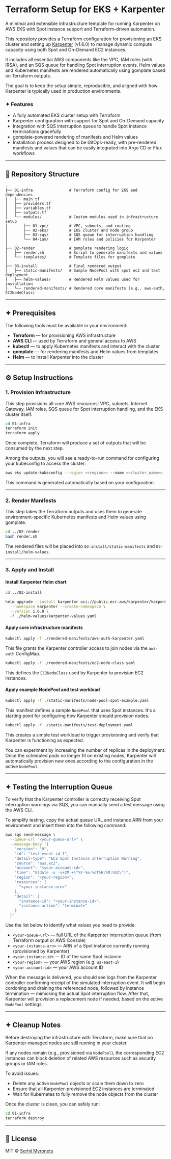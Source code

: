 # Terraform Setup for EKS + Karpenter

A minimal and extensible infrastructure template for running Karpenter on AWS EKS with Spot instance support and Terraform-driven automation.

This repository provides a Terraform configuration for provisioning an EKS cluster and setting up [Karpenter](https://karpenter.sh) (v1.6.0) to manage dynamic compute capacity using both Spot and On-Demand EC2 instances.

It includes all essential AWS components like the VPC, IAM roles (with IRSA), and an SQS queue for handling Spot interruption events. Helm values and Kubernetes manifests are rendered automatically using gomplate based on Terraform outputs.

The goal is to keep the setup simple, reproducible, and aligned with how Karpenter is typically used in production environments.

### ✦ Features

* A fully automated EKS cluster setup with Terraform
* Karpenter configuration with support for Spot and On-Demand capacity
* Integration with SQS interruption queue to handle Spot instance terminations gracefully
* gomplate-powered rendering of manifests and Helm values
* Installation process designed to be GitOps-ready, with pre-rendered manifests and values that can be easily integrated into Argo CD or Flux workflows

---

## 📁 Repository Structure

```
.
├── 01-infra                # Terraform config for EKS and dependencies
│   ├── main.tf
│   ├── providers.tf
│   ├── variables.tf
│   ├── outputs.tf
│   └── modules/            # Custom modules used in infrastructure setup
│       ├── 01-vpc/         # VPC, subnets, and routing
│       ├── 02-eks/         # EKS cluster and node group
│       ├── 03-sqs/         # SQS queue for interruption handling
│       └── 04-iam/         # IAM roles and policies for Karpenter
│
├── 02-render               # gomplate rendering logic
│   ├── render.sh           # Script to generate manifests and values
│   └── templates/          # Template files for gomplate
│
├── 03-install              # Final rendered output
│   ├── static-manifests/   # Sample NodePool with spot ec2 and test deployment
│   ├── helm-values/        # Rendered Helm values used for installation
│   └── rendered-manifests/ # Rendered core manifests (e.g., aws-auth, EC2NodeClass)
```

---

## ✦ Prerequisites

The following tools must be available in your environment:

* **Terraform** — for provisioning AWS infrastructure
* **AWS CLI** — used by Terraform and general access to AWS
* **kubectl** — to apply Kubernetes manifests and interact with the cluster
* **gomplate** — for rendering manifests and Helm values from templates
* **Helm** — to install Karpenter into the cluster

---

## ⚙️ Setup Instructions

### 1. Provision Infrastructure

This step provisions all core AWS resources: VPC, subnets, Internet Gateway, IAM roles, SQS queue for Spot interruption handling, and the EKS cluster itself.

```bash
cd 01-infra
terraform init
terraform apply
```

Once complete, Terraform will produce a set of outputs that will be consumed by the next step.

Among the outputs, you will see a ready-to-run command for configuring your kubeconfig to access the cluster:

```bash
aws eks update-kubeconfig --region <<region>> --name <<cluster_name>>
```

This command is generated automatically based on your configuration.

---

### 2. Render Manifests

This step takes the Terraform outputs and uses them to generate environment-specific Kubernetes manifests and Helm values using gomplate.

```bash
cd ../02-render
bash render.sh
```

The rendered files will be placed into `03-install/static-manifests` and `03-install/helm-values`.

---

### 3. Apply and Install

#### Install Karpenter Helm chart

```bash
cd ../03-install

helm upgrade --install karpenter oci://public.ecr.aws/karpenter/karpenter \
  --namespace karpenter --create-namespace \
  --version 1.6.0 \
  -f ./helm-values/karpenter-values.yaml
```

#### Apply core infrastructure manifests

```bash
kubectl apply -f ./rendered-manifests/aws-auth-karpenter.yaml
```

This file grants the Karpenter controller access to join nodes via the `aws-auth` ConfigMap.

```bash
kubectl apply -f ./rendered-manifests/ec2-node-class.yaml
```

This defines the `EC2NodeClass` used by Karpenter to provision EC2 instances.

#### Apply example NodePool and test workload

```bash
kubectl apply -f ./static-manifests/node-pool-spot-example.yaml
```

This manifest defines a sample `NodePool` that uses Spot instances. It's a starting point for configuring how Karpenter should provision nodes.

```bash
kubectl apply -f ./static-manifests/test-deployment.yaml
```

This creates a simple test workload to trigger provisioning and verify that Karpenter is functioning as expected.

You can experiment by increasing the number of replicas in the deployment. Once the scheduled pods no longer fit on existing nodes, Karpenter will automatically provision new ones according to the configuration in the active `NodePool`.

---

## ✦ Testing the Interruption Queue

To verify that the Karpenter controller is correctly receiving Spot interruption warnings via SQS, you can manually send a test message using the AWS CLI.

To simplify testing, copy the actual queue URL and instance ARN from your environment and insert them into the following command:

```bash
aws sqs send-message \
  --queue-url "<your-queue-url>" \
  --message-body '{
    "version": "0",
    "id": "test-event-id-1",
    "detail-type": "EC2 Spot Instance Interruption Warning",
    "source": "aws.ec2",
    "account": "<your-account-id>",
    "time": "$(date -u -v+2M +\"%Y-%m-%dT%H:%M:%SZ\")",
    "region": "<your-region>",
    "resources": [
      "<your-instance-arn>"
    ],
    "detail": {
      "instance-id": "<your-instance-id>",
      "instance-action": "terminate"
    }
  }'
```

Use the list below to identify what values you need to provide:

- `<your-queue-url>` — full URL of the Karpenter interruption queue (from Terraform output or AWS Console)
- `<your-instance-arn>` — ARN of a Spot instance currently running (provisioned by Karpenter)
- `<your-instance-id>` — ID of the same Spot instance
- `<your-region>` — your AWS region (e.g. `us-east-1`)
- `<your-account-id>` — your AWS account ID

When the message is delivered, you should see logs from the Karpenter controller confirming receipt of the simulated interruption event. It will begin cordoning and draining the referenced node, followed by instance termination — mimicking the actual Spot interruption flow. After that, Karpenter will provision a replacement node if needed, based on the active `NodePool` settings.

---

## ✦ Cleanup Notes

Before destroying the infrastructure with Terraform, make sure that no Karpenter-managed nodes are still running in your cluster.

If any nodes remain (e.g., provisioned via `NodePool`), the corresponding EC2 instances can block deletion of related AWS resources such as security groups or IAM roles.

To avoid issues:

- Delete any active `NodePool` objects or scale them down to zero
- Ensure that all Karpenter-provisioned EC2 instances are terminated
- Wait for Kubernetes to fully remove the node objects from the cluster

Once the cluster is clean, you can safely run:

```bash
cd 01-infra
terraform destroy
```

---



## 📄 License

MIT © [Serhii Myronets](https://github.com/your-github-profile)
